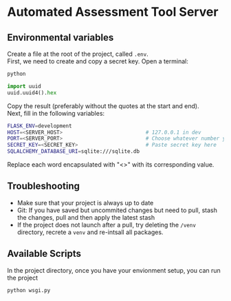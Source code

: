 # **Automated Assessment Tool Server**

## **Environmental variables**

Create a file at the root of the project, called ```.env```.  
First, we need to create and copy a secret key. Open a terminal:

```bash
python
```

```python
import uuid
uuid.uuid4().hex
```

Copy the result (preferably without the quotes at the start and end).  
Next, fill in the following variables:

```bash
FLASK_ENV=development
HOST=<SERVER_HOST>                           # 127.0.0.1 in dev
PORT=<SERVER_PORT>                           # Choose whatever number you want
SECRET_KEY=<SECRET_KEY>                      # Paste secret key here
SQLALCHEMY_DATABASE_URI=sqlite:///sqlite.db
```

Replace each word encapsulated with "<>" with its corresponding value.

## **Troubleshooting**

- Make sure that your project is always up to date
- Git: If you have saved but uncommited changes but need to pull, stash the changes, pull and then apply the latest stash
- If the project does not launch after a pull, try deleting the ```/venv``` directory, recrete a `venv` and re-intsall all packages.

## **Available Scripts**

In the project directory, once you have your envionment setup, you can run the project

```bash
python wsgi.py
```
